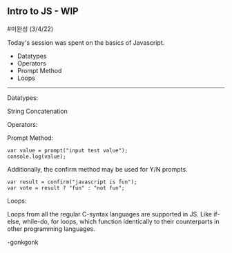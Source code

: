 ## Intro to JS - WIP

#미완성 (3/4/22)

Today's session was spent on the basics of Javascript.

* Datatypes
* Operators
* Prompt Method
* Loops

---

Datatypes:

>
>
>

String Concatenation

Operators:

Prompt Method:

<pre><code class="language-css">var value = prompt("input test value");
console.log(value);
</code></pre>

Additionally, the confirm method may be used for Y/N prompts.

<pre><code class="language-css">var result = confirm("javascript is fun");
var vote = result ? "fun" : "not fun";
</code></pre>

Loops:

Loops from all the regular C-syntax languages are supported in JS. Like if-else, while-do, for loops, which function identically to their counterparts in other programming languages.




-gonkgonk
